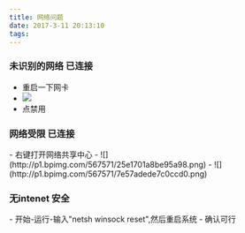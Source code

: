 ```yaml
---
title: 网络问题
date: 2017-3-11 20:13:10
tags:
---
```

<h3>未识别的网络 已连接</h3>

- 重启一下网卡
- ![](http://i1.piimg.com/567571/b95efdac391e9bb6.png)
- 点禁用

<h3>网络受限 已连接</h3>
- 右键打开网络共享中心
- ![](http://p1.bpimg.com/567571/25e1701a8be95a98.png)
- ![](http://p1.bpimg.com/567571/7e57adede7c0ccd0.png)

<h3>无intenet 安全</h3>
- 开始-运行-输入"netsh winsock reset",然后重启系统
- 确认可行
